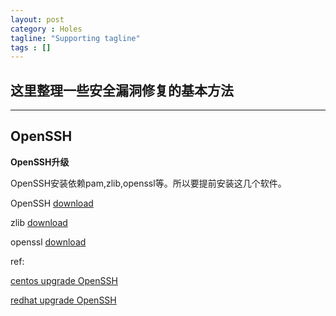 ```yaml
---
layout: post
category : Holes
tagline: "Supporting tagline"
tags : []
---
```

这里整理一些安全漏洞修复的基本方法
---
<!--more-->
---

## OpenSSH

**OpenSSH升级**

OpenSSH安装依赖pam,zlib,openssl等。所以要提前安装这几个软件。

OpenSSH [download](http://ftp.spline.de/pub/OpenBSD/OpenSSH/portable/)

zlib [download]()

openssl [download]()

ref:

[centos upgrade OpenSSH](http://www.iyunv.com/thread-236685-1-1.html)

[redhat upgrade OpenSSH](http://www.iyunv.com/thread-236685-1-1.html)
